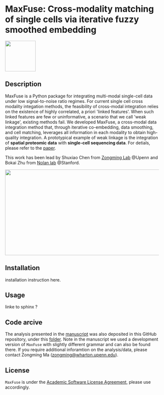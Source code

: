 # MaxFuse: Cross-modality matching of single cells via iterative fuzzy smoothed embedding

<img src="https://github.com/shuxiaoc/maxfuse/tree/main/media" width="100" height="100">

## Description

MaxFuse is a Python package for integrating multi-modal single-cell data under low signal-to-noise ratio regimes. For current single cell cross modality integation methods, the feasibility of cross-modal integration relies on the existence of highly correlated, a priori 'linked features'.  When such linked features are few or uninformative, a scenario that we call 'weak linkage', existing methods fail.  We developed MaxFuse, a cross-modal data integration method that, through iterative co-embedding, data smoothing, and cell matching, leverages all information in each modality to obtain high-quality integration. A prototypical example of weak linkage is the integration of **spatial proteomic data** with **single-cell sequencing data**. For detials, please refer to the [paper](https://www.biorxiv.org/content/10.1101/2023.01.12.523851v2).

This work has been lead by Shuxiao Chen from [Zongming Lab](http://www-stat.wharton.upenn.edu/~zongming/) @Upenn and Bokai Zhu from [Nolan lab](https://web.stanford.edu/group/nolan/) @Stanford.

<img src="https://github.com/shuxiaoc/maxfuse/blob/main/media/fig1.png" width="800" height="280">

## Installation

installation instruction here.

## Usage

linke to sphinx ?

## Code arcive

The analysis presented in the [manuscript](https://www.biorxiv.org/content/10.1101/2023.01.12.523851v2) was also deposited in this GitHub repository, under this [folder](https://github.com/shuxiaoc/maxfuse/tree/main/Archieve). Note in the manuscript we used a development version of ```MaxFuse``` with slightly different grammar and can also be found there. If you require additional inforamtion on the analysis/data, please contact Zongming Ma (zongming@wharton.upenn.edu).

## License

```MaxFuse``` is under the [Academic Software License Agreement](https://github.com/shuxiaoc/maxfuse/blob/main/LICENSE), please use accordingly.

